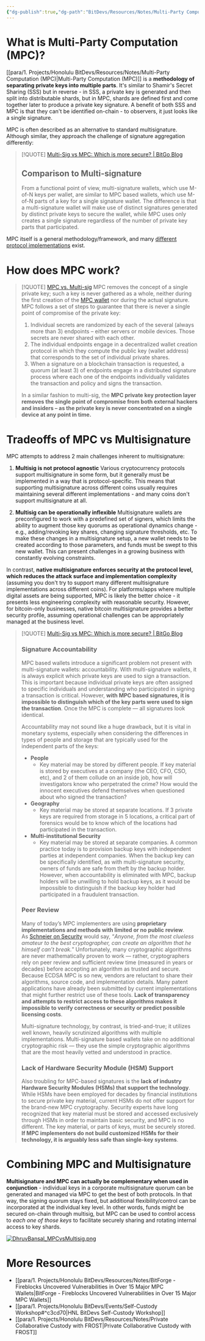 ```yaml
---
{"dg-publish":true,"dg-path":"BitDevs/Resources/Notes/Multi-Party Computation (MPC).md","permalink":"/bit-devs/resources/notes/multi-party-computation-mpc/","title":"Multi-Party Computation (MPC)","tags":["bitdevs","socratic-25","bitcoin","mpc","security","custody"],"noteIcon":"3","created":"2023-08-20T16:12:54.676-10:00","updated":"2023-09-17T21:08:37.002-10:00"}
---
```



# What is Multi-Party Computation (MPC)?

[[para/1. Projects/Honolulu BitDevs/Resources/Notes/Multi-Party Computation (MPC)\|Multi-Party Computation (MPC)]] is a **methodology of separating private keys into multiple parts**. It's similar to Shamir's Secret Sharing (SSS) but in reverse - in SSS, a private key is generated and then split into distributable shards, but in MPC, shards are defined first and come together later to produce a private key signature. A benefit of both SSS and MPC is that they can't be identified on-chain - to observers, it just looks like a single signature.

MPC is often described as an alternative to standard multisignature. Although similar, they approach the challenge of signature aggregation differently:

> [!QUOTE] [Multi-Sig vs MPC: Which is more secure? | BitGo Blog](https://blog.bitgo.com/multi-sig-vs-mpc-which-is-more-secure-699ecefc8430)
> ## Comparison to Multi-signature
> 
> From a functional point of view, multi-signature wallets, which use M-of-N keys per wallet, are similar to MPC based wallets, which use M-of-N parts of a key for a single signature wallet. The difference is that a multi-signature wallet will make use of distinct signatures generated by distinct private keys to secure the wallet, while MPC uses only creates a single signature regardless of the number of private key parts that participated.

MPC itself is a general methodology/framework, and many [different protocol implementations](https://en.wikipedia.org/wiki/Secure_multi-party_computation#Protocols) exist.

# How does MPC work?

> [!QUOTE] [MPC vs. Multi-sig](https://www.fireblocks.com/blog/mpc-vs-multi-sig/)
> MPC removes the concept of a single private key; such a key is never gathered as a whole, neither during the first creation of the [MPC wallet](https://www.fireblocks.com/platforms/mpc-wallet/) nor during the actual signature. MPC follows a set of steps to guarantee that there is never a single point of compromise of the private key:
> 1. Individual secrets are randomized by each of the several (always more than 3) endpoints – either servers or mobile devices. Those secrets are never shared with each other.
> 2. The individual endpoints engage in a decentralized wallet creation protocol in which they compute the public key (wallet address) that corresponds to the set of individual private shares.
> 3. When a signature on a blockchain transaction is requested, a quorum (at least 3) of endpoints engage in a distributed signature process where each one of the endpoints individually validates the transaction and policy and signs the transaction.
> 
> In a similar fashion to multi-sig, the **MPC private key protection layer removes the single point of compromise from both external hackers and insiders – as the private key is never concentrated on a single device at any point in time.**

# Tradeoffs of MPC vs Multisignature

MPC attempts to address 2 main challenges inherent to multisignature:
1. **Multisig is not protocol agnostic**
	Various cryptocurrency protocols support multisignature in some form, but it generally must be implemented in a way that is protocol-specific. This means that supporting multisignature across different coins usually requires maintaining several different implementations - and many coins don't support multisignature at all.

2. **Multisig can be operationally inflexible**
	Multisignature wallets are preconfigured to work with a predefined set of signers, which limits the ability to augment those key quorums as operational dynamics change - e.g., adding/revoking key shares, changing signature thresholds, etc. To make these changes in a multisignature setup, a new wallet needs to be created according to those parameters, and funds must be swept to this new wallet. This can present challenges in a growing business with constantly evolving constraints.

In contrast, **native multisignature enforces security at the protocol level, which reduces the attack surface and implementation complexity** (assuming you don't try to support many different multisignature implementations across different coins). For platforms/apps where multiple digital assets are being supported, MPC is likely the better choice - it presents less engineering complexity with reasonable security. However, for bitcoin-only businesses, native bitcoin multisignature provides a better security profile, assuming operational challenges can be appropriately managed at the business level.

> [!QUOTE] [Multi-Sig vs MPC: Which is more secure? | BitGo Blog](https://blog.bitgo.com/multi-sig-vs-mpc-which-is-more-secure-699ecefc8430)
> ### Signature Accountability
> 
> MPC based wallets introduce a significant problem not present with multi-signature wallets: accountability. With multi-signature wallets, it is always explicit which private keys are used to sign a transaction. This is important because individual private keys are often assigned to specific individuals and understanding who participated in signing a transaction is critical. However, **with MPC based signatures, it is impossible to distinguish which of the key parts were used to sign the transaction**. Once the MPC is complete — all signatures look identical.
> 
> Accountability may not sound like a huge drawback, but it is vital in monetary systems, especially when considering the differences in types of people and storage that are typically used for the independent parts of the keys:
> - **People** 
> 	- Key material may be stored by different people. If key material is stored by executives at a company (the CEO, CFO, CSO, etc), and 2 of them collude on an inside job, how will investigators know who perpetrated the crime? How would the innocent executives defend themselves when questioned about who signed the transaction?
> - **Geography**
> 	- Key material may be stored at separate locations. If 3 private keys are required from storage in 5 locations, a critical part of forensics would be to know which of the locations had participated in the transaction.
> - **Multi-institutional Security**
> 	- Key material may be stored at separate companies. A common practice today is to provision backup keys with independent parties at independent companies. When the backup key can be specifically identified, as with multi-signature security, owners of funds are safe from theft by the backup holder. However, when accountability is eliminated with MPC, backup holders will be unwilling to hold backup keys, as it would be impossible to distinguish if the backup key holder had participated in a fraudulent transaction.
> 
> ### Peer Review
> 
> Many of today’s MPC implementers are using **proprietary implementations and methods with limited or no public review**. As [Schneier on Security](https://www.schneier.com/blog/archives/2011/04/schneiers_law.html) would say, “_Anyone, from the most clueless amateur to the best cryptographer, can create an algorithm that he himself can’t break._” Unfortunately, many cryptographic algorithms are never mathematically proven to work — rather, cryptographers rely on peer review and sufficient review time (measured in years or decades) before accepting an algorithm as trusted and secure. Because ECDSA MPC is so new, vendors are reluctant to share their algorithms, source code, and implementation details. Many patent applications have already been submitted by current implementations that might further restrict use of these tools. **Lack of transparency and attempts to restrict access to these algorithms makes it impossible to verify correctness or security or predict possible licensing costs**.
> 
> Multi-signature technology, by contrast, is tried-and-true; it utilizes well known, heavily scrutinized algorithms with multiple implementations. Multi-signature based wallets take on no additional cryptographic risk — they use the simple cryptographic algorithms that are the most heavily vetted and understood in practice.
> 
> ### Lack of Hardware Security Module (HSM) Support
> 
> Also troubling for MPC-based signatures is the **lack of industry Hardware Security Modules (HSMs) that support the technology**. While HSMs have been employed for decades by financial institutions to secure private key material, current HSMs do not offer support for the brand-new MPC cryptography. Security experts have long recognized that key material must be stored and accessed exclusively through HSMs in order to maintain basic security, and MPC is no different. The key material, or parts of keys, must be securely stored. **If MPC implementers do not build customized HSMs for their technology, it is arguably less safe than single-key systems**.

# Combining MPC and Multisignature

**Multisignature and MPC can actually be complementary when used in conjunction** - individual keys in a corporate multisignature quorum can be generated and managed via MPC to get the best of both protocols. In that way, the signing quorum stays fixed, but additional flexibility/control can be incorporated at the individual key level. In other words, funds might be secured on-chain through multisig, but MPC can be used to control access to *each one of those keys* to facilitate securely sharing and rotating internal access to key shards.

[![DhruvBansal_MPCvsMultisig.png](/img/user/para/artifacts/DhruvBansal_MPCvsMultisig.png)](https://twitter.com/dhruvbansal/status/1682786268273577985?s=20)

# More Resources
- [[para/1. Projects/Honolulu BitDevs/Resources/Notes/BitForge - Fireblocks Uncovered Vulnerabilities in Over 15 Major MPC Wallets\|BitForge - Fireblocks Uncovered Vulnerabilities in Over 15 Major MPC Wallets]]
- [[para/1. Projects/Honolulu BitDevs/Events/Self-Custody Workshop#^c3cd70\|HNL BitDevs Self-Custody Workshop]]
- [[para/1. Projects/Honolulu BitDevs/Resources/Notes/Private Collaborative Custody with FROST\|Private Collaborative Custody with FROST]]